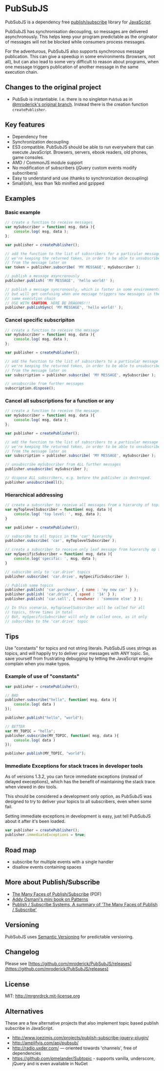 # PubSubJS

PubSubJS is a dependency free [publish/subscribe](http://en.wikipedia.org/wiki/Publish/subscribe) library for [JavaScript](https://developer.mozilla.org/en/JavaScript).

PubSubJS has synchronisation decoupling, so messages are delivered asynchronously. This helps keep your program predictable as the originator of messages will not be blocked while consumers process messages.

For the adventurous, PubSubJS also supports synchronous message publication. This can give a speedup in some environments (browsers, not all), but can also lead to some very difficult to reason about programs, when one message triggers publication of another message in the same execution chain.

## Changes to the original project

* PubSub is instantiable. I.e. there is no singleton `PubSub` as in [@mroderick's original branch](https://github.com/mroderick/PubSubJS). Instead there is the creation function `createPublisher`.


## Key features

* Dependency free
* Synchronization decoupling
* ES3 compatible. PubSubJS should be able to run everywhere that can execute JavaScript. Browsers, servers, ebook readers, old phones, game consoles.
* AMD / CommonJS module support
* No modification of subscribers (jQuery custom events modify subscribers)
* Easy to understand and use (thanks to synchronization decoupling)
* Small(ish), less than 1kb minified and gzipped

## Examples

### Basic example

```javascript
// create a function to receive messages
var mySubscriber = function( msg, data ){
    console.log( msg, data );
};

var publisher = createPublisher();

// add the function to the list of subscribers for a particular message
// we're keeping the returned token, in order to be able to unsubscribe
// from the message later on
var token = publisher.subscribe( 'MY MESSAGE', mySubscriber );

// publish a message asyncronously
publisher.publish( 'MY MESSAGE', 'hello world!' );

// publish a message syncronously, which is faster in some environments,
// but will get confusing when one message triggers new messages in the
// same execution chain
// USE WITH CAUTION, HERE BE DRAGONS!!!
publisher.publishSync( 'MY MESSAGE', 'hello world!' );
```

### Cancel specific subscripiton

```javascript
// create a function to receive the message
var mySubscriber = function( msg, data ){
    console.log( msg, data );
};

var publisher = createPublisher();

// add the function to the list of subscribers to a particular message
// we're keeping the returned token, in order to be able to unsubscribe
// from the message later on
var subscription = publisher.subscribe( 'MY MESSAGE', mySubscriber );

// unsubscribe from further messages
subscription.dispose();
```

### Cancel all subscriptions for a function or any

```javascript
// create a function to receive the message
var mySubscriber = function( msg, data ){
    console.log( msg, data );
};

var publisher = createPublisher();

// add the function to the list of subscribers to a particular message
// we're keeping the returned token, in order to be able to unsubscribe
// from the message later on
var subscription = publisher.subscribe( 'MY MESSAGE', mySubscriber );

// unsubscribe mySubscriber from ALL further messages
publisher.unsubscribe( mySubscriber );

// dispose ALL subscribers, e.g. before the publisher is destroyed.
publisher.unsubscribeAll();
```

### Hierarchical addressing

```javascript
// create a subscriber to receive all messages from a hierarchy of topics
var myToplevelSubscriber = function( msg, data ){
    console.log( 'top level: ', msg, data );
}

var publisher = createPublisher();

// subscribe to all topics in the 'car' hierarchy
publisher.subscribe( 'car', myToplevelSubscriber );

// create a subscriber to receive only leaf message from hierarchy op topics
var mySpecificSubscriber = function( msg, data ){
    console.log('specific: ', msg, data );
}

// subscribe only to 'car.drive' topics
publisher.subscribe( 'car.drive', mySpecificSubscriber );

// Publish some topics
publisher.publish( 'car.purchase', { name : 'my new car' } );
publisher.publish( 'car.drive', { speed : '14' } );
publisher.publish( 'car.sell', { newOwner : 'someone else' } );

// In this scenario, myToplevelSubscriber will be called for all
// topics, three times in total
// But, mySpecificSubscriber will only be called once, as it only
// subscribes to the 'car.drive' topic
```

## Tips

Use "constants" for topics and not string literals. PubSubJS uses strings as topics, and will happily try to deliver
your messages with ANY topic. So, save yourself from frustrating debugging by letting the JavaScript engine complain
when you make typos.

### Example of use of "constants"

```javascript
var publisher = createPublisher();

// BAD
publisher.subscribe("hello", function( msg, data ){
	console.log( data )
});

publisher.publish("hello", "world");

// BETTER
var MY_TOPIC = "hello";
publisher.subscribe(MY_TOPIC, function( msg, data ){
	console.log( data )
});

publisher.publish(MY_TOPIC, "world");
```

### Immediate Exceptions for stack traces in developer tools

As of versions 1.3.2, you can force immediate exceptions (instead of delayed execeptions), which has the benefit of maintaining the stack trace when viewed in dev tools.

This should be considered a development only option, as PubSubJS was designed to try to deliver your topics to all subscribers, even when some fail.

Setting immediate exceptions in development is easy, just tell PubSubJS about it after it's been loaded.

```javascript
var publisher = createPublisher();
publisher.immediateExceptions = true;
```
## Road map

* subscribe for multiple events with a single handler
* disallow events containing spaces


## More about Publish/Subscribe

* [The Many Faces of Publish/Subscribe](http://www.cs.ru.nl/~pieter/oss/manyfaces.pdf) (PDF)
* [Addy Osmani's mini book on Patterns](http://addyosmani.com/resources/essentialjsdesignpatterns/book/#observerpatternjavascript)
* [Publish / Subscribe Systems, A summary of 'The Many Faces of Publish / Subscribe'](http://downloads.ohohlfeld.com/talks/hohlfeld_schroeder-publish_subscribe_systems-dsmware_eurecom2007.pdf)

## Versioning

PubSubJS uses [Semantic Versioning](http://semver.org/) for predictable versioning.

## Changelog

Please see [https://github.com/mroderick/PubSubJS/releases](https://github.com/mroderick/PubSubJS/releases)

## License

MIT: http://mrgnrdrck.mit-license.org

## Alternatives

These are a few alternative projects that also implement topic based publish subscribe in JavaScript.

* http://www.joezimjs.com/projects/publish-subscribe-jquery-plugin/
* http://amplifyjs.com/api/pubsub/
* http://radio.uxder.com/ — oriented towards 'channels', free of dependencies
* https://github.com/pmelander/Subtopic - supports vanilla, underscore, jQuery and is even available in NuGet